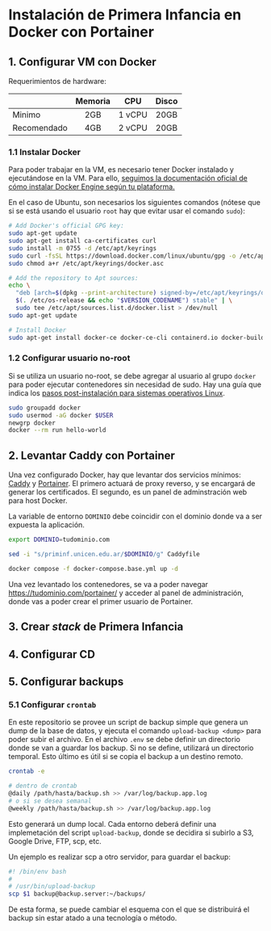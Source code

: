 # Instalación de Primera Infancia en Docker con Portainer

## 1. Configurar VM con Docker

Requerimientos de hardware:

|             | Memoria |  CPU   | Disco |
| ----------- | :-----: | :----: | :---: |
| Minimo      |   2GB   | 1 vCPU | 20GB  |
| Recomendado |   4GB   | 2 vCPU | 20GB  |

### 1.1 Instalar Docker

Para poder trabajar en la VM, es necesario tener Docker instalado y ejecutándose en la VM. Para ello, [seguimos la documentación oficial de cómo instalar Docker Engine según tu plataforma.](https://docs.docker.com/engine/install/)

En el caso de Ubuntu, son necesarios los siguientes comandos (nótese que si se está usando el usuario `root` hay que evitar usar el comando `sudo`):

```sh
# Add Docker's official GPG key:
sudo apt-get update
sudo apt-get install ca-certificates curl
sudo install -m 0755 -d /etc/apt/keyrings
sudo curl -fsSL https://download.docker.com/linux/ubuntu/gpg -o /etc/apt/keyrings/docker.asc
sudo chmod a+r /etc/apt/keyrings/docker.asc

# Add the repository to Apt sources:
echo \
  "deb [arch=$(dpkg --print-architecture) signed-by=/etc/apt/keyrings/docker.asc] https://download.docker.com/linux/ubuntu \
  $(. /etc/os-release && echo "$VERSION_CODENAME") stable" | \
  sudo tee /etc/apt/sources.list.d/docker.list > /dev/null
sudo apt-get update

# Install Docker
sudo apt-get install docker-ce docker-ce-cli containerd.io docker-buildx-plugin docker-compose-plugin
```

### 1.2 Configurar usuario no-root

Si se utiliza un usuario no-root, se debe agregar al usuario al grupo `docker` para poder ejecutar contenedores sin necesidad de sudo. Hay una guía que indica los [pasos post-instalación para sistemas operativos Linux](https://docs.docker.com/engine/install/linux-postinstall/).

```sh
sudo groupadd docker
sudo usermod -aG docker $USER
newgrp docker
docker --rm run hello-world
```

## 2. Levantar Caddy con Portainer

Una vez configurado Docker, hay que levantar dos servicios mínimos: [Caddy](https://caddyserver.com/) y [Portainer](https://www.portainer.io/). El primero actuará de proxy reverso, y se encargará de generar los certificados. El segundo, es un panel de adminstración web para host Docker.

La variable de entorno `DOMINIO` debe coincidir con el dominio donde va a ser expuesta la aplicación.

```sh
export DOMINIO=tudominio.com

sed -i "s/priminf.unicen.edu.ar/$DOMINIO/g" Caddyfile

docker compose -f docker-compose.base.yml up -d
```

Una vez levantado los contenedores, se va a poder navegar https://tudominio.com/portainer/ y acceder al panel de administración, donde vas a poder crear el primer usuario de Portainer.

## 3. Crear _stack_ de Primera Infancia

## 4. Configurar CD

## 5. Configurar backups

### 5.1 Configurar `crontab`

En este repositorio se provee un script de backup simple que genera un dump de la base de datos, y ejecuta el comando `upload-backup <dump>` para poder subir el archivo. En el archivo `.env` se debe definir un directorio donde se van a guardar los backup. Si no se define, utilizará un directorio temporal. Esto último es útil si se copia el backup a un destino remoto.

```sh
crontab -e

# dentro de crontab
@daily /path/hasta/backup.sh >> /var/log/backup.app.log
# o si se desea semanal
@weekly /path/hasta/backup.sh >> /var/log/backup.app.log
```

Esto generará un dump local. Cada entorno deberá definir una implemetación del script `upload-backup`, donde se decidira si subirlo a S3, Google Drive, FTP, scp, etc.

Un ejemplo es realizar scp a otro servidor, para guardar el backup:

```sh
#! /bin/env bash
#
# /usr/bin/upload-backup
scp $1 backup@backup.server:~/backups/
```

De esta forma, se puede cambiar el esquema con el que se distribuirá el backup sin estar atado a una tecnología o método.
